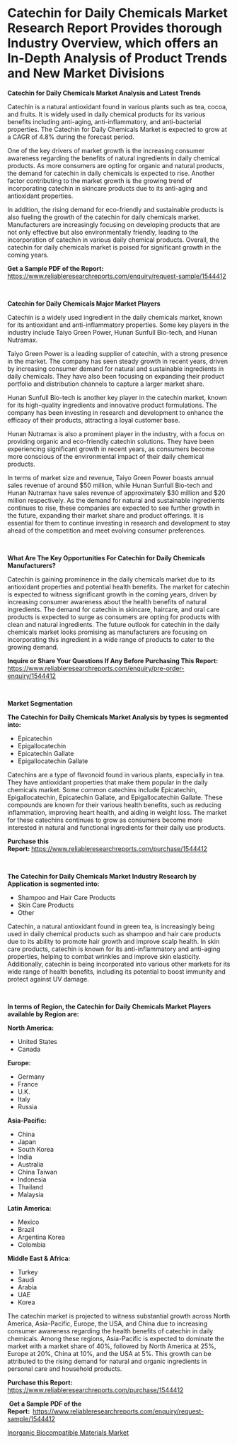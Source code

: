 <p><h1>Catechin for Daily Chemicals Market Research Report Provides thorough Industry Overview, which offers an In-Depth Analysis of Product Trends and New Market Divisions</h1></p><p><strong>Catechin for Daily Chemicals Market Analysis and Latest Trends</strong></p>
<p><p>Catechin is a natural antioxidant found in various plants such as tea, cocoa, and fruits. It is widely used in daily chemical products for its various benefits including anti-aging, anti-inflammatory, and anti-bacterial properties. The Catechin for Daily Chemicals Market is expected to grow at a CAGR of 4.8% during the forecast period. </p><p>One of the key drivers of market growth is the increasing consumer awareness regarding the benefits of natural ingredients in daily chemical products. As more consumers are opting for organic and natural products, the demand for catechin in daily chemicals is expected to rise. Another factor contributing to the market growth is the growing trend of incorporating catechin in skincare products due to its anti-aging and antioxidant properties. </p><p>In addition, the rising demand for eco-friendly and sustainable products is also fueling the growth of the catechin for daily chemicals market. Manufacturers are increasingly focusing on developing products that are not only effective but also environmentally friendly, leading to the incorporation of catechin in various daily chemical products. Overall, the catechin for daily chemicals market is poised for significant growth in the coming years.</p></p>
<p><strong>Get a Sample PDF of the Report:&nbsp;</strong> <a href="https://www.reliableresearchreports.com/enquiry/request-sample/1544412">https://www.reliableresearchreports.com/enquiry/request-sample/1544412</a></p>
<p>&nbsp;</p>
<p><strong>Catechin for Daily Chemicals Major Market Players</strong></p>
<p><p>Catechin is a widely used ingredient in the daily chemicals market, known for its antioxidant and anti-inflammatory properties. Some key players in the industry include Taiyo Green Power, Hunan Sunfull Bio-tech, and Hunan Nutramax. </p><p>Taiyo Green Power is a leading supplier of catechin, with a strong presence in the market. The company has seen steady growth in recent years, driven by increasing consumer demand for natural and sustainable ingredients in daily chemicals. They have also been focusing on expanding their product portfolio and distribution channels to capture a larger market share.</p><p>Hunan Sunfull Bio-tech is another key player in the catechin market, known for its high-quality ingredients and innovative product formulations. The company has been investing in research and development to enhance the efficacy of their products, attracting a loyal customer base.</p><p>Hunan Nutramax is also a prominent player in the industry, with a focus on providing organic and eco-friendly catechin solutions. They have been experiencing significant growth in recent years, as consumers become more conscious of the environmental impact of their daily chemical products.</p><p>In terms of market size and revenue, Taiyo Green Power boasts annual sales revenue of around $50 million, while Hunan Sunfull Bio-tech and Hunan Nutramax have sales revenue of approximately $30 million and $20 million respectively. As the demand for natural and sustainable ingredients continues to rise, these companies are expected to see further growth in the future, expanding their market share and product offerings. It is essential for them to continue investing in research and development to stay ahead of the competition and meet evolving consumer preferences.</p></p>
<p>&nbsp;</p>
<p><strong>What Are The Key Opportunities For Catechin for Daily Chemicals Manufacturers?</strong></p>
<p><p>Catechin is gaining prominence in the daily chemicals market due to its antioxidant properties and potential health benefits. The market for catechin is expected to witness significant growth in the coming years, driven by increasing consumer awareness about the health benefits of natural ingredients. The demand for catechin in skincare, haircare, and oral care products is expected to surge as consumers are opting for products with clean and natural ingredients. The future outlook for catechin in the daily chemicals market looks promising as manufacturers are focusing on incorporating this ingredient in a wide range of products to cater to the growing demand.</p></p>
<p><strong>Inquire or Share Your Questions If Any Before Purchasing This Report:</strong> <a href="https://www.reliableresearchreports.com/enquiry/pre-order-enquiry/1544412">https://www.reliableresearchreports.com/enquiry/pre-order-enquiry/1544412</a></p>
<p>&nbsp;</p>
<p><strong>Market Segmentation</strong></p>
<p><strong>The Catechin for Daily Chemicals Market Analysis by types is segmented into:</strong></p>
<p><ul><li>Epicatechin</li><li>Epigallocatechin</li><li>Epicatechin Gallate</li><li>Epigallocatechin Gallate</li></ul></p>
<p><p>Catechins are a type of flavonoid found in various plants, especially in tea. They have antioxidant properties that make them popular in the daily chemicals market. Some common catechins include Epicatechin, Epigallocatechin, Epicatechin Gallate, and Epigallocatechin Gallate. These compounds are known for their various health benefits, such as reducing inflammation, improving heart health, and aiding in weight loss. The market for these catechins continues to grow as consumers become more interested in natural and functional ingredients for their daily use products.</p></p>
<p><strong>Purchase this Report:&nbsp;</strong><a href="https://www.reliableresearchreports.com/purchase/1544412">https://www.reliableresearchreports.com/purchase/1544412</a></p>
<p>&nbsp;</p>
<p><strong>The Catechin for Daily Chemicals Market Industry Research by Application is segmented into:</strong></p>
<p><ul><li>Shampoo and Hair Care Products</li><li>Skin Care Products</li><li>Other</li></ul></p>
<p><p>Catechin, a natural antioxidant found in green tea, is increasingly being used in daily chemical products such as shampoo and hair care products due to its ability to promote hair growth and improve scalp health. In skin care products, catechin is known for its anti-inflammatory and anti-aging properties, helping to combat wrinkles and improve skin elasticity. Additionally, catechin is being incorporated into various other markets for its wide range of health benefits, including its potential to boost immunity and protect against UV damage.</p></p>
<p>&nbsp;</p>
<p><strong>In terms of Region, the Catechin for Daily Chemicals Market Players available by Region are:</strong></p>
<p>
    <p> <strong> North America: </strong>
        <ul>
            <li>United States</li>
            <li>Canada</li>
        </ul>
        </p> 
    <p> <strong> Europe: </strong>
        <ul>
            <li>Germany</li>
            <li>France</li>
            <li>U.K.</li>
            <li>Italy</li>
            <li>Russia</li>
        </ul>
        </p> 
    <p> <strong> Asia-Pacific: </strong>
        <ul>
            <li>China</li>
            <li>Japan</li>
            <li>South Korea</li>
            <li>India</li>
            <li>Australia</li>
            <li>China Taiwan</li>
            <li>Indonesia</li>
            <li>Thailand</li>
            <li>Malaysia</li>
        </ul>
        </p> 
    <p> <strong> Latin America: </strong>
        <ul>
            <li>Mexico</li>
            <li>Brazil</li>
            <li>Argentina Korea</li>
            <li>Colombia</li>
        </ul>
        </p> 
    <p> <strong> Middle East & Africa: </strong>
        <ul>
            <li>Turkey</li>
            <li>Saudi</li>
            <li>Arabia</li>
            <li>UAE</li>
            <li>Korea</li>
        </ul>
    </p>
    </p>
<p><p>The catechin market is projected to witness substantial growth across North America, Asia-Pacific, Europe, the USA, and China due to increasing consumer awareness regarding the health benefits of catechin in daily chemicals. Among these regions, Asia-Pacific is expected to dominate the market with a market share of 40%, followed by North America at 25%, Europe at 20%, China at 10%, and the USA at 5%. This growth can be attributed to the rising demand for natural and organic ingredients in personal care and household products.</p></p>
<p><strong>Purchase this Report: </strong><a href="https://www.reliableresearchreports.com/purchase/1544412">https://www.reliableresearchreports.com/purchase/1544412</a></p>
<p>&nbsp;<strong>Get a Sample PDF of the Report:&nbsp;&nbsp;</strong><a href="https://www.reliableresearchreports.com/enquiry/request-sample/1544412">https://www.reliableresearchreports.com/enquiry/request-sample/1544412</a></p>
<p><strong></strong></p>
<p><p><a href="https://github.com/danielneavesallisons03mba/Market-Research-Report-List-1/blob/main/inorganic-biocompatible-materials-market.md">Inorganic Biocompatible Materials Market</a></p></p>
